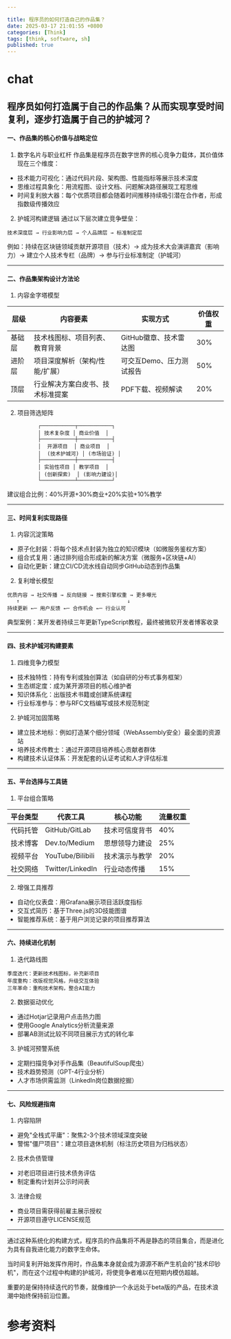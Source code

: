 ```yaml
---

title: 程序员的如何打造自己的作品集？
date: 2025-03-17 21:01:55 +0800
categories: [Think]
tags: [think, software, sh]
published: true
---
```






# chat

## 程序员如何打造属于自己的作品集？从而实现享受时间复利，逐步打造属于自己的护城河？

#### 一、作品集的核心价值与战略定位
1. 数字名片与职业杠杆
作品集是程序员在数字世界的核心竞争力载体，其价值体现在三个维度：
- 技术能力可视化：通过代码片段、架构图、性能指标等展示技术深度
- 思维过程具象化：用流程图、设计文档、问题解决路径展现工程思维
- 时间复利放大器：每个优质项目都会随着时间推移持续吸引潜在合作者，形成指数级传播效应

2. 护城河构建逻辑
通过以下层次建立竞争壁垒：
```
技术深度层 → 行业影响力层 → 个人品牌层 → 标准制定层
```

例如：持续在区块链领域贡献开源项目（技术）→ 成为技术大会演讲嘉宾（影响力）→ 建立个人技术专栏（品牌）→ 参与行业标准制定（护城河）

---

#### 二、作品集架构设计方法论
1. 内容金字塔模型

| 层级 | 内容要素 | 实现方式 | 价值权重 |
|------|----------|----------|----------|
| 基础层 | 技术栈图标、项目列表、教育背景 | GitHub徽章、技术雷达图 | 30% |
| 进阶层 | 项目深度解析（架构/性能/扩展） | 可交互Demo、压力测试报告 | 50% |
| 顶层 | 行业解决方案白皮书、技术标准提案 | PDF下载、视频解读 | 20% |


2. 项目筛选矩阵
```
          ┌───────────┬───────────┐
          │ 技术复杂度 │ 商业价值  │
          ├───────────┼───────────┤
          │  开源项目  │ 商业项目  │
          │  (技术护城河) │ (市场验证) │
          ├───────────┼───────────┤
          │ 实验性项目 │ 教学项目  │
          │ (创新探索)  │ (影响力建设)│
          └───────────┴───────────┘
```

建议组合比例：40%开源+30%商业+20%实验+10%教学

---

#### 三、时间复利实现路径
1. 内容沉淀策略
- 原子化封装：将每个技术点封装为独立的知识模块（如微服务鉴权方案）
- 组合式复用：通过排列组合形成新的解决方案（微服务+区块链+AI）
- 自动化更新：建立CI/CD流水线自动同步GitHub动态到作品集

2. 复利增长模型
```
优质内容 → 社交传播 → 反向链接 → 搜索引擎权重 → 更多曝光
   ↑                                   ↓
持续更新 ←─ 用户反馈 ←─ 合作机会 ←─ 行业认可
```

典型案例：某开发者持续三年更新TypeScript教程，最终被微软开发者博客收录

---

#### 四、技术护城河构建要素
1. 四维竞争力模型
- 技术独特性：持有专利或独创算法（如自研的分布式事务框架）
- 生态绑定度：成为某开源项目的核心维护者
- 知识体系化：出版技术书籍或创建系统课程
- 行业标准参与：参与RFC文档编写或技术规范制定

2. 护城河加固策略
- 建立技术地标：例如打造某个细分领域（WebAssembly安全）最全面的资源站
- 培养技术传教士：通过开源项目培养核心贡献者群体
- 构建技术认证体系：开发配套的认证考试和人才评估标准

---

#### 五、平台选择与工具链
1. 平台组合策略

| 平台类型   | 代表工具          | 核心功能               | 流量权重 |
|------------|-------------------|------------------------|----------|
| 代码托管   | GitHub/GitLab     | 技术可信度背书         | 40%      |
| 技术博客   | Dev.to/Medium     | 思想领导力建设         | 25%      |
| 视频平台   | YouTube/Bilibili | 技术演示与教学         | 20%      |
| 社交网络   | Twitter/LinkedIn  | 行业动态传播           | 15%      |


2. 增强工具推荐
- 自动化仪表盘：用Grafana展示项目活跃度指标
- 交互式简历：基于Three.js的3D技能图谱
- 智能推荐系统：基于用户浏览记录的项目推荐算法

---

#### 六、持续进化机制
1. 迭代路线图
```
季度迭代：更新技术栈图标，补充新项目
年度重构：改版视觉风格，升级交互体验
三年革命：重构技术架构，整合AI能力
```


2. 数据驱动优化
- 通过Hotjar记录用户点击热力图
- 使用Google Analytics分析流量来源
- 部署AB测试比较不同项目展示方式的转化率

3. 护城河预警系统
- 定期扫描竞争对手作品集（BeautifulSoup爬虫）
- 技术趋势预测（GPT-4行业分析）
- 人才市场供需监测（LinkedIn岗位数据挖掘）

---

#### 七、风险规避指南
1. 内容陷阱
- 避免"全栈式平庸"：聚焦2-3个技术领域深度突破
- 警惕"僵尸项目"：建立项目退休机制（标注历史项目为归档状态）

2. 技术负债管理
- 对老旧项目进行技术债务评估
- 制定重构计划并公示时间表

3. 法律合规
- 商业项目需获得前雇主展示授权
- 开源项目遵守LICENSE规范

---

通过这种系统化的构建方式，程序员的作品集将不再是静态的项目集合，而是进化为具有自我进化能力的数字生命体。

当时间复利开始发挥作用时，作品集本身就会成为源源不断产生机会的"技术印钞机"，而在这个过程中构建的护城河，将使竞争者难以在短期内模仿超越。

重要的是保持持续迭代的节奏，就像维护一个永远处于beta版的产品，在技术浪潮中始终保持前沿位置。


# 参考资料

